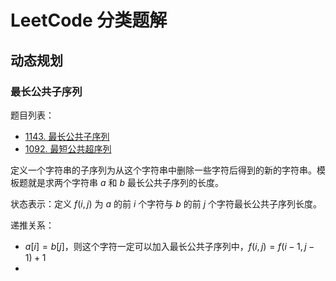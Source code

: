 # LeetCode 分类题解

## 动态规划

### 最长公共子序列

题目列表：

- [1143. 最长公共子序列](https://leetcode.cn/problems/longest-common-subsequence/description/)
- [1092. 最短公共超序列](https://leetcode.cn/problems/shortest-common-supersequence/description/)

定义一个字符串的子序列为从这个字符串中删除一些字符后得到的新的字符串。模板题就是求两个字符串 $a$ 和 $b$ 最长公共子序列的长度。

状态表示：定义 $f(i,j)$ 为 $a$ 的前 $i$ 个字符与 $b$ 的前 $j$ 个字符最长公共子序列长度。

递推关系：

- $a[i]=b[j]$，则这个字符一定可以加入最长公共子序列中，$f(i,j)=f(i-1,j-1)+1$
- 
